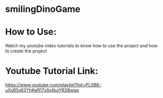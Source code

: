 # smilingDinoGame

# How to Use:
 Watch my youtube video tutorials to know how to use the project and
 how to create the project
 
# Youtube Tutorial Link:

https://www.youtube.com/playlist?list=PL0B6-uXsB5s63YhKeR17z6oNujYR38wpq
